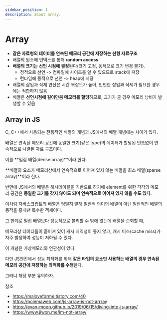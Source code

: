 ```yaml
---
sidebar_position: 1
description: about array.
---
```


# Array

- **같은 자료형의 데이터를 연속된 메모리 공간에 저장하는 선형 자료구조**
- 배열의 원소에 인덱스를 통해 **random access**
- **배열의 크기는 선언 시점에 결정**된다(크기 고정, 동적으로 크기 변경 불가).
  - 정적으로 선언 -> 컴파일에 사이즈를 알 수 있으므로 stack에 저장
  - 런타임에 동적으로 선언 -> heap에 저장
- 배열의 삽입과 삭제 연산은 시간 복잡도가 높아, 빈번한 삽입과 삭제가 필요한 경우에는 적합하지 않음
- 배열은 **선언시점에 길이만큼 메모리를 할당**하므로, 크기가 클 경우 메모리 낭비가 발생할 수 있음

## Array in JS

C, C++에서 사용되는 전통적인 배열의 개념과 JS에서의 배열 개념에는 차이가 있다.

배열은 연속된 메모리 공간에 동일한 크기(같은 type)의 데이터가 할당된 빈틈없이 연속적으로 나열된 자료 구조이다.

이를 **밀집 배열(dense array)**이라 한다.

**배열의 요소가 메모리상에서 연속적으로 이어져 있지 않는 배열을 희소 배열(sparse array)**이라 한다.

반면에 JS에서의 배열은 해시테이블을 기반으로 하기에 element를 위한 각각의 메모리 공간은 **동일한 크기를 갖지 않아도 되며 연속적으로 이어져 있지 않을 수도 있다**.

이처럼 자바스크립트의 배열은 엄밀히 말해 일반적 의미의 배열이 아닌 일반적인 배열의 동작을 흉내낸 특수한 객체이다.

그 한계로 밀집 배열보다 성능적으로 불리할 수 밖에 없는데 배열을 순회할 때,

메모리상 데이터들이 흩어져 있어 캐시 지역성이 좋지 않고, 캐시 미스(cache miss)가 자주 발생하여 성능이 저하될 수 있다.

이 개념은 가상메모리와 연관성이 있다.

다만 JS엔진에서 성능 최적화를 위해 **같은 타입의 요소만 사용하는 배열의 경우 연속된 메모리 공간에 저장하는 최적화를 수행**한다.

그러니 해당 부분 유의하자.

참조

- https://maloveforme.tistory.com/40
- https://poiemaweb.com/js-array-is-not-arrray
- https://evan-moon.github.io/2019/06/15/diving-into-js-array/
- https://www.jiwon.me/im-not-array/
